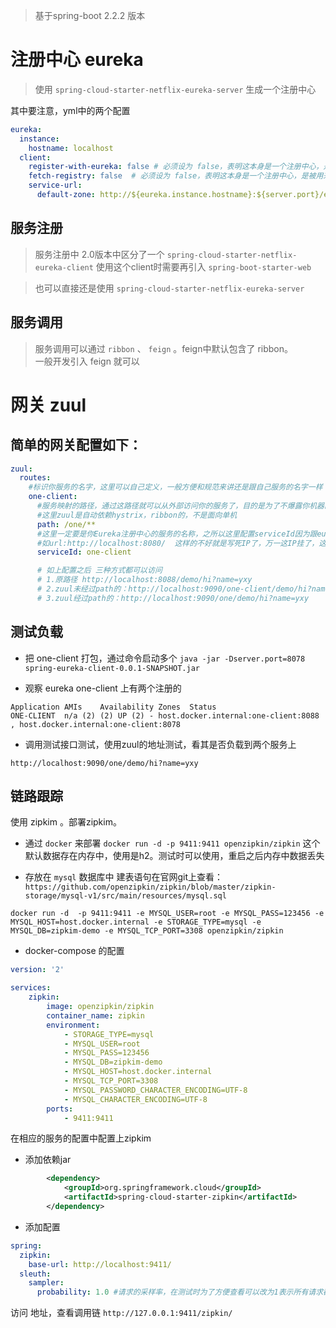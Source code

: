 > 基于spring-boot 2.2.2 版本

# 注册中心 eureka

> 使用 `spring-cloud-starter-netflix-eureka-server` 生成一个注册中心

其中要注意，yml中的两个配置

```yaml
eureka:
  instance:
    hostname: localhost
  client:
    register-with-eureka: false # 必须设为 false，表明这本身是一个注册中心，是被用来注册的
    fetch-registry: false  # 必须设为 false，表明这本身是一个注册中心，是被用来注册的
    service-url:
      default-zone: http://${eureka.instance.hostname}:${server.port}/eureka/
```

## 服务注册

> 服务注册中 2.0版本中区分了一个 `spring-cloud-starter-netflix-eureka-client` 使用这个client时需要再引入 `spring-boot-starter-web`

> 也可以直接还是使用 `spring-cloud-starter-netflix-eureka-server`

## 服务调用

> 服务调用可以通过 `ribbon` 、 `feign` 。feign中默认包含了 ribbon。    
一般开发引入 feign 就可以


# 网关 zuul

## 简单的网关配置如下：

```yaml
zuul:
  routes:
    #标识你服务的名字，这里可以自己定义，一般方便和规范来讲还是跟自己服务的名字一样
    one-client:
      #服务映射的路径，通过这路径就可以从外部访问你的服务了，目的是为了不爆露你机器的IP，面向服务的路由了，给你选一个可用的出来，
      #这里zuul是自动依赖hystrix，ribbon的，不是面向单机
      path: /one/**
      #这里一定要是你Eureka注册中心的服务的名称，之所以这里配置serviceId因为跟eureka结合了，如果单独使用zuul,那么就必须写自己机器的IP了，
      #如url:http://localhost:8080/  这样的不好就是写死IP了，万一这IP挂了，这高可用性，服务注册那套东西就用不起来了
      serviceId: one-client

      # 如上配置之后 三种方式都可以访问
      # 1.原路径 http://localhost:8088/demo/hi?name=yxy
      # 2.zuul未经过path的：http://localhost:9090/one-client/demo/hi?name=yxy
      # 3.zuul经过path的：http://localhost:9090/one/demo/hi?name=yxy
```

## 测试负载

- 把 one-client 打包，通过命令启动多个
`java -jar -Dserver.port=8078 spring-eureka-client-0.0.1-SNAPSHOT.jar`

- 观察 eureka one-client 上有两个注册的
```
Application	AMIs	Availability Zones	Status
ONE-CLIENT	n/a (2)	(2)	UP (2) - host.docker.internal:one-client:8088 , host.docker.internal:one-client:8078
```

- 调用测试接口测试，使用zuul的地址测试，看其是否负载到两个服务上

`http://localhost:9090/one/demo/hi?name=yxy`


## 链路跟踪

使用 zipkim 。部署zipkim。

- 通过 `docker` 来部署
`docker run -d -p 9411:9411 openzipkin/zipkin`
 这个默认数据存在内存中，使用是h2。测试时可以使用，重启之后内存中数据丢失
 
 - 存放在 `mysql` 数据库中
建表语句在官网git上查看：
`https://github.com/openzipkin/zipkin/blob/master/zipkin-storage/mysql-v1/src/main/resources/mysql.sql`

```
docker run -d  -p 9411:9411 -e MYSQL_USER=root -e MYSQL_PASS=123456 -e MYSQL_HOST=host.docker.internal -e STORAGE_TYPE=mysql -e MYSQL_DB=zipkim-demo -e MYSQL_TCP_PORT=3308 openzipkin/zipkin
```
- docker-compose 的配置
```yaml
version: '2'

services: 
    zipkin:
        image: openzipkin/zipkin
        container_name: zipkin
        environment: 
            - STORAGE_TYPE=mysql
            - MYSQL_USER=root
            - MYSQL_PASS=123456
            - MYSQL_DB=zipkim-demo
            - MYSQL_HOST=host.docker.internal
            - MYSQL_TCP_PORT=3308
            - MYSQL_PASSWORD_CHARACTER_ENCODING=UTF-8
            - MYSQL_CHARACTER_ENCODING=UTF-8
        ports:
            - 9411:9411
```


在相应的服务的配置中配置上zipkim

- 添加依赖jar
```xml
        <dependency>
            <groupId>org.springframework.cloud</groupId>
            <artifactId>spring-cloud-starter-zipkin</artifactId>
        </dependency>
```

- 添加配置

```yaml
spring:
  zipkin:
    base-url: http://localhost:9411/
  sleuth:
    sampler:
      probability: 1.0 #请求的采样率，在测试时为了方便查看可以改为1表示所有请求都记录，但在生产环境中还是建议改为0.1，否则数量太多影响性能
```

访问 地址，查看调用链
`http://127.0.0.1:9411/zipkin/`
